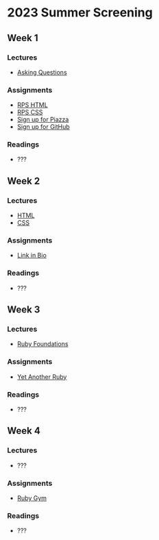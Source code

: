 # 2023 Summer Screening

## Week 1

### Lectures
<!-- TODO: add some overview -->
- [Asking Questions](../slides/asking-questions/index)

### Assignments
- [RPS HTML](../assignments/rps-html)
- [RPS CSS](../assignments/rps-css)
- [Sign up for Piazza](../assignments/signup-for-piazza/index)
- [Sign up for GitHub](../assignments/signup-for-github/)

### Readings
- ???

## Week 2

### Lectures
<!-- TODO: combine. help with debugging -->
- [HTML](../slides/html/index)
- [CSS](../slides/css/index)

### Assignments
- [Link in Bio](../assignments/link-in-bio)

### Readings
- ???

## Week 3

### Lectures
<!-- TODO: more readings / support on ruby? -->
- [Ruby Foundations](../slides/ruby-foundations/index)

### Assignments
- [Yet Another Ruby](../assignments/yet-another-ruby)

### Readings
- ???

## Week 4

### Lectures
<!-- TODO: maybe some intro to using APIs, assessment on implementation -->
<!-- TODO: maybe focus more on ruby basics? -->
- ???

### Assignments
<!-- TODO: Maybe something with APIs? -->
- [Ruby Gym](../assignments/ruby-gym)

### Readings
- ???
